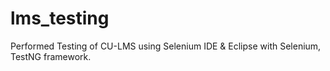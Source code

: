 # lms_testing
Performed Testing of CU-LMS using Selenium IDE & Eclipse with Selenium, TestNG framework.
